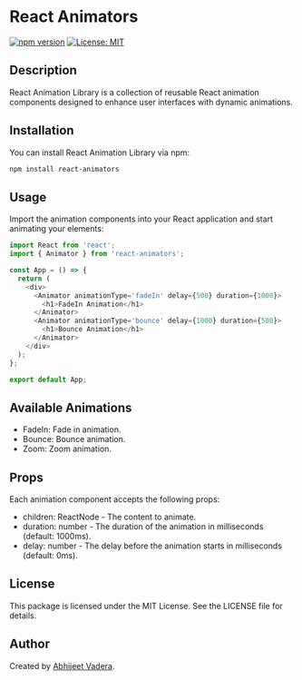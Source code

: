 # React Animators

[![npm version](https://badge.fury.io/js/react-animators-library.svg)](https://badge.fury.io/js/react-animators-library)
[![License: MIT](https://img.shields.io/badge/License-MIT-yellow.svg)](https://opensource.org/licenses/MIT)

## Description

React Animation Library is a collection of reusable React animation components designed to enhance user interfaces with dynamic animations.

## Installation

You can install React Animation Library via npm:

```bash
npm install react-animators
```

## Usage

Import the animation components into your React application and start animating your elements:

```typescript
import React from 'react';
import { Animator } from 'react-animators';

const App = () => {
  return (
    <div>
      <Animator animationType='fadeIn' delay={500} duration={1000}>
        <h1>FadeIn Animation</h1>
      </Animator>
      <Animator animationType='bounce' delay={1000} duration={500}>
        <h1>Bounce Animation</h1>
      </Animator>
    </div>
  );
};

export default App;
```

## Available Animations

- FadeIn: Fade in animation.
- Bounce: Bounce animation.
- Zoom: Zoom animation.

## Props

Each animation component accepts the following props:

- children: ReactNode - The content to animate.
- duration: number - The duration of the animation in milliseconds (default: 1000ms).
- delay: number - The delay before the animation starts in milliseconds (default: 0ms).

## License

This package is licensed under the MIT License. See the LICENSE file for details.

## Author

Created by [Abhijeet Vadera](https://github.com/Abhijeet-Vadera).
